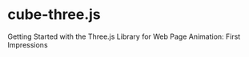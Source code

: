 # cube-three.js
Getting Started with the Three.js Library for Web Page Animation: First Impressions

